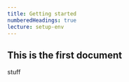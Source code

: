```yaml
---
title: Getting started
numberedHeadings: true
lecture: setup-env
---
```


## This is the first document

stuff
